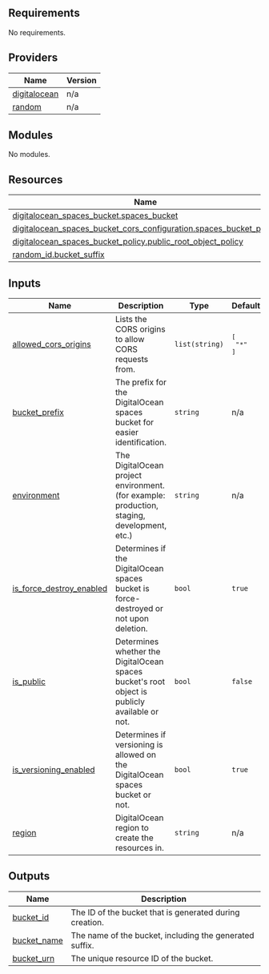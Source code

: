 ## Requirements

No requirements.

## Providers

| Name | Version |
|------|---------|
| <a name="provider_digitalocean"></a> [digitalocean](#provider\_digitalocean) | n/a |
| <a name="provider_random"></a> [random](#provider\_random) | n/a |

## Modules

No modules.

## Resources

| Name | Type |
|------|------|
| [digitalocean_spaces_bucket.spaces_bucket](https://registry.terraform.io/providers/digitalocean/digitalocean/latest/docs/resources/spaces_bucket) | resource |
| [digitalocean_spaces_bucket_cors_configuration.spaces_bucket_policy](https://registry.terraform.io/providers/digitalocean/digitalocean/latest/docs/resources/spaces_bucket_cors_configuration) | resource |
| [digitalocean_spaces_bucket_policy.public_root_object_policy](https://registry.terraform.io/providers/digitalocean/digitalocean/latest/docs/resources/spaces_bucket_policy) | resource |
| [random_id.bucket_suffix](https://registry.terraform.io/providers/hashicorp/random/latest/docs/resources/id) | resource |

## Inputs

| Name | Description | Type | Default | Required |
|------|-------------|------|---------|:--------:|
| <a name="input_allowed_cors_origins"></a> [allowed\_cors\_origins](#input\_allowed\_cors\_origins) | Lists the CORS origins to allow CORS requests from. | `list(string)` | <pre>[<br/>  "*"<br/>]</pre> | no |
| <a name="input_bucket_prefix"></a> [bucket\_prefix](#input\_bucket\_prefix) | The prefix for the DigitalOcean spaces bucket for easier identification. | `string` | n/a | yes |
| <a name="input_environment"></a> [environment](#input\_environment) | The DigitalOcean project environment. (for example: production, staging, development, etc.) | `string` | n/a | yes |
| <a name="input_is_force_destroy_enabled"></a> [is\_force\_destroy\_enabled](#input\_is\_force\_destroy\_enabled) | Determines if the DigitalOcean spaces bucket is force-destroyed or not upon deletion. | `bool` | `true` | no |
| <a name="input_is_public"></a> [is\_public](#input\_is\_public) | Determines whether the DigitalOcean spaces bucket's root object is publicly available or not. | `bool` | `false` | no |
| <a name="input_is_versioning_enabled"></a> [is\_versioning\_enabled](#input\_is\_versioning\_enabled) | Determines if versioning is allowed on the DigitalOcean spaces bucket or not. | `bool` | `true` | no |
| <a name="input_region"></a> [region](#input\_region) | DigitalOcean region to create the resources in. | `string` | n/a | yes |

## Outputs

| Name | Description |
|------|-------------|
| <a name="output_bucket_id"></a> [bucket\_id](#output\_bucket\_id) | The ID of the bucket that is generated during creation. |
| <a name="output_bucket_name"></a> [bucket\_name](#output\_bucket\_name) | The name of the bucket, including the generated suffix. |
| <a name="output_bucket_urn"></a> [bucket\_urn](#output\_bucket\_urn) | The unique resource ID of the bucket. |
